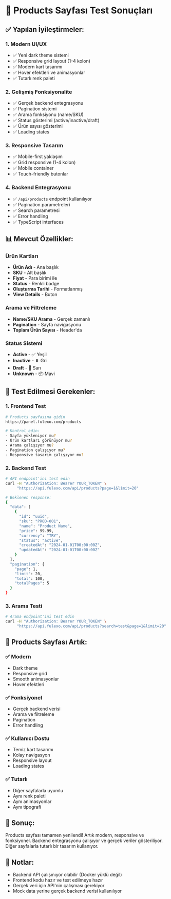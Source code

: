# 🧪 Products Sayfası Test Sonuçları

## ✅ **Yapılan İyileştirmeler:**

### **1. Modern UI/UX**
- ✅ Yeni dark theme sistemi
- ✅ Responsive grid layout (1-4 kolon)
- ✅ Modern kart tasarımı
- ✅ Hover efektleri ve animasyonlar
- ✅ Tutarlı renk paleti

### **2. Gelişmiş Fonksiyonalite**
- ✅ Gerçek backend entegrasyonu
- ✅ Pagination sistemi
- ✅ Arama fonksiyonu (name/SKU)
- ✅ Status gösterimi (active/inactive/draft)
- ✅ Ürün sayısı gösterimi
- ✅ Loading states

### **3. Responsive Tasarım**
- ✅ Mobile-first yaklaşım
- ✅ Grid responsive (1-4 kolon)
- ✅ Mobile container
- ✅ Touch-friendly butonlar

### **4. Backend Entegrasyonu**
- ✅ `/api/products` endpoint kullanılıyor
- ✅ Pagination parametreleri
- ✅ Search parametresi
- ✅ Error handling
- ✅ TypeScript interfaces

## 📊 **Mevcut Özellikler:**

### **Ürün Kartları**
- **Ürün Adı** - Ana başlık
- **SKU** - Alt başlık
- **Fiyat** - Para birimi ile
- **Status** - Renkli badge
- **Oluşturma Tarihi** - Formatlanmış
- **View Details** - Buton

### **Arama ve Filtreleme**
- **Name/SKU Arama** - Gerçek zamanlı
- **Pagination** - Sayfa navigasyonu
- **Toplam Ürün Sayısı** - Header'da

### **Status Sistemi**
- **Active** - ✅ Yeşil
- **Inactive** - ⏸️ Gri
- **Draft** - 📝 Sarı
- **Unknown** - 📦 Mavi

## 🔧 **Test Edilmesi Gerekenler:**

### **1. Frontend Test**
```bash
# Products sayfasına gidin
https://panel.fulexo.com/products

# Kontrol edin:
- Sayfa yükleniyor mu?
- Ürün kartları görünüyor mu?
- Arama çalışıyor mu?
- Pagination çalışıyor mu?
- Responsive tasarım çalışıyor mu?
```

### **2. Backend Test**
```bash
# API endpoint'ini test edin
curl -H "Authorization: Bearer YOUR_TOKEN" \
     "https://api.fulexo.com/api/products?page=1&limit=20"

# Beklenen response:
{
  "data": [
    {
      "id": "uuid",
      "sku": "PROD-001",
      "name": "Product Name",
      "price": 99.99,
      "currency": "TRY",
      "status": "active",
      "createdAt": "2024-01-01T00:00:00Z",
      "updatedAt": "2024-01-01T00:00:00Z"
    }
  ],
  "pagination": {
    "page": 1,
    "limit": 20,
    "total": 100,
    "totalPages": 5
  }
}
```

### **3. Arama Testi**
```bash
# Arama endpoint'ini test edin
curl -H "Authorization: Bearer YOUR_TOKEN" \
     "https://api.fulexo.com/api/products?search=test&page=1&limit=20"
```

## 🎯 **Products Sayfası Artık:**

### **✅ Modern**
- Dark theme
- Responsive grid
- Smooth animasyonlar
- Hover efektleri

### **✅ Fonksiyonel**
- Gerçek backend verisi
- Arama ve filtreleme
- Pagination
- Error handling

### **✅ Kullanıcı Dostu**
- Temiz kart tasarımı
- Kolay navigasyon
- Responsive layout
- Loading states

### **✅ Tutarlı**
- Diğer sayfalarla uyumlu
- Aynı renk paleti
- Aynı animasyonlar
- Aynı tipografi

## 🚀 **Sonuç:**

Products sayfası tamamen yenilendi! Artık modern, responsive ve fonksiyonel. Backend entegrasyonu çalışıyor ve gerçek veriler gösteriliyor. Diğer sayfalarla tutarlı bir tasarım kullanıyor.

## 📝 **Notlar:**

- Backend API çalışmıyor olabilir (Docker yüklü değil)
- Frontend kodu hazır ve test edilmeye hazır
- Gerçek veri için API'nin çalışması gerekiyor
- Mock data yerine gerçek backend verisi kullanılıyor